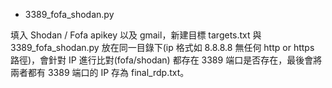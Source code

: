 
- 3389_fofa_shodan.py


填入 Shodan / Fofa apikey 以及 gmail，新建目標 targets.txt 與 3389_fofa_shodan.py 放在同一目錄下(ip 格式如 8.8.8.8 無任何 http or https 路徑)，會針對 IP 進行比對(fofa/shodan) 都存在 3389 端口是否存在，最後會將兩者都有 3389 端口的 IP 存為 final_rdp.txt。

